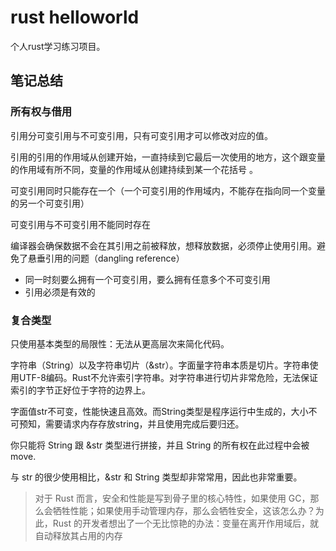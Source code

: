 # rust helloworld

个人rust学习练习项目。

## 笔记总结

### 所有权与借用

引用分可变引用与不可变引用，只有可变引用才可以修改对应的值。

引用的引用的作用域从创建开始，一直持续到它最后一次使用的地方，这个跟变量的作用域有所不同，变量的作用域从创建持续到某一个花括号 。

可变引用同时只能存在一个（一个可变引用的作用域内，不能存在指向同一个变量的另一个可变引用）

可变引用与不可变引用不能同时存在

编译器会确保数据不会在其引用之前被释放，想释放数据，必须停止使用引用。避免了悬垂引用的问题（dangling reference）

* 同一时刻要么拥有一个可变引用，要么拥有任意多个不可变引用
* 引用必须是有效的

### 复合类型

只使用基本类型的局限性：无法从更高层次来简化代码。

字符串（String）以及字符串切片（&str）。字面量字符串本质是切片。字符串使用UTF-8编码。Rust不允许索引字符串。对字符串进行切片非常危险，无法保证索引的字节正好位于字符的边界上。

字面值str不可变，性能快速且高效。而String类型是程序运行中生成的，大小不可预知，需要请求内存存放string，并且使用完成后要归还。

你只能将 String 跟 &str 类型进行拼接，并且 String 的所有权在此过程中会被 move.

与 str 的很少使用相比，&str 和 String 类型却非常常用，因此也非常重要。

> 对于 Rust 而言，安全和性能是写到骨子里的核心特性，如果使用 GC，那么会牺牲性能；如果使用手动管理内存，那么会牺牲安全，这该怎么办？为此，Rust 的开发者想出了一个无比惊艳的办法：变量在离开作用域后，就自动释放其占用的内存


